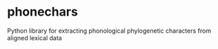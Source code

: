 # phonechars
Python library for extracting phonological phylogenetic characters from aligned lexical data
